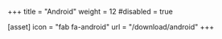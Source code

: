 +++
title = "Android"
weight = 12
#disabled = true

[asset]
  icon = "fab fa-android"
  url = "/download/android"
+++
